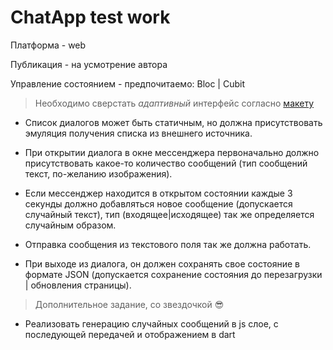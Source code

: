 # ChatApp test work

Платформа - web

Публикация - на усмотрение автора

Управление состоянием - предпочитаемо: Bloc | Cubit


> Необходимо сверстать *адаптивный* интерфейс согласно [макету](https://www.figma.com/file/4IrGXBaFr9eKJljG0Rkttp/Chat-Cut?node-id=0%3A1&t=PDV0TTHFSaH5Eolx-1)

- Список диалогов может быть статичным, но должна присутствовать эмуляция получения списка из внешнего источника.

- При открытии диалога в окне мессенджера первоначально должно присутствовать какое-то количество сообщений (тип сообщений текст, по-желанию изображения). 

- Если мессенджер находится в открытом состоянии каждые 3 секунды должно добавляться новое сообщение (допускается случайный текст), тип (входящее|исходящее) так же определяется случайным образом.

- Отправка сообщения из текстового поля так же должна работать.

- При выходе из диалога, он должен сохранять свое состояние в формате JSON (допускается сохранение состояния до перезагрузки | обновления страницы).

> Дополнительное задание, со звездочкой 😎

- Реализовать генерацию случайных сообщений в js слое, с последующей передачей и отображением в dart


